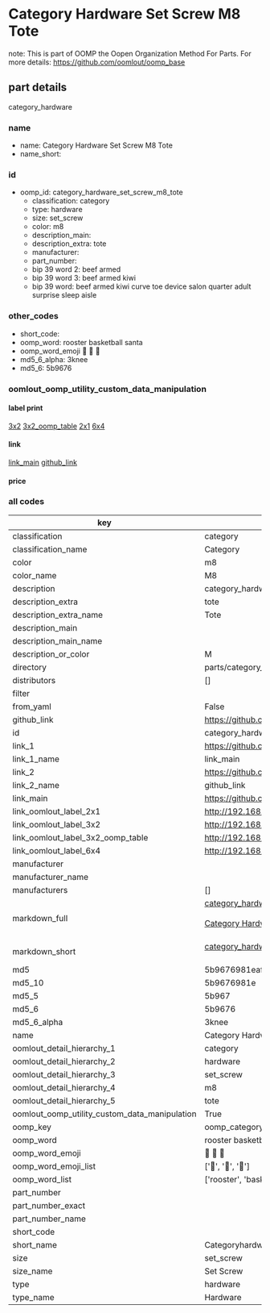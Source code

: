 # Category Hardware Set Screw M8 Tote  

note: This is part of OOMP the Oopen Organization Method For Parts. For more details: https://github.com/oomlout/oomp_base

##  part details



category_hardware

### name
* name: Category Hardware Set Screw M8 Tote
* name_short: 
### id
* oomp_id: category_hardware_set_screw_m8_tote
  * classification: category
  * type: hardware
  * size: set_screw
  * color: m8
  * description_main: 
  * description_extra: tote
  * manufacturer: 
  * part_number: 
  * bip 39 word 2: beef armed
  * bip 39 word 3: beef armed kiwi
  * bip 39 word: beef armed kiwi curve toe device salon quarter adult surprise sleep aisle

### other_codes
* short_code: 
* oomp_word: rooster basketball santa
* oomp_word_emoji :rooster: :basketball: :santa:
* md5_6_alpha: 3knee
* md5_6: 5b9676






### oomlout_oomp_utility_custom_data_manipulation
#### label print
[3x2](http://192.168.1.245:1112/?label=oomp%203knee)
[3x2_oomp_table](http://192.168.1.107:1112/?label=oomp%203knee)
[2x1](http://192.168.1.242:1112/?label=oomp%203knee)
[6x4](http://192.168.1.55:1112/?label=oomp%203knee)    

#### link

[link_main](https://github.com/oomlout/oomlout_oomp_current_version_messy/tree/main/parts/category_hardware_set_screw_m8_tote) [github_link](https://github.com/oomlout/oomlout_oomp_part_src/tree/main/parts/category_hardware_set_screw_m8_tote)                             

#### price







### all codes 
| key | value |  
| --- | --- |  
| classification | category |  
| classification_name | Category |  
| color | m8 |  
| color_name | M8 |  
| description | category_hardware |  
| description_extra | tote |  
| description_extra_name | Tote |  
| description_main |  |  
| description_main_name |  |  
| description_or_color | M  |  
| directory | parts/category_hardware_set_screw_m8_tote |  
| distributors | [] |  
| filter |  |  
| from_yaml | False |  
| github_link | https://github.com/oomlout/oomlout_oomp_part_src/tree/main/parts/category_hardware_set_screw_m8_tote |  
| id | category_hardware_set_screw_m8_tote |  
| link_1 | https://github.com/oomlout/oomlout_oomp_current_version_messy/tree/main/parts/category_hardware_set_screw_m8_tote |  
| link_1_name | link_main |  
| link_2 | https://github.com/oomlout/oomlout_oomp_part_src/tree/main/parts/category_hardware_set_screw_m8_tote |  
| link_2_name | github_link |  
| link_main | https://github.com/oomlout/oomlout_oomp_current_version_messy/tree/main/parts/category_hardware_set_screw_m8_tote |  
| link_oomlout_label_2x1 | http://192.168.1.242:1112/?label=oomp%203knee |  
| link_oomlout_label_3x2 | http://192.168.1.245:1112/?label=oomp%203knee |  
| link_oomlout_label_3x2_oomp_table | http://192.168.1.107:1112/?label=oomp%203knee |  
| link_oomlout_label_6x4 | http://192.168.1.55:1112/?label=oomp%203knee |  
| manufacturer |  |  
| manufacturer_name |  |  
| manufacturers | [] |  
| markdown_full | [category_hardware_set_screw_m8_tote](https://github.com/oomlout/oomlout_oomp_current_version_messy/tree/main/parts/category_hardware_set_screw_m8_tote)<br>[](https://github.com/oomlout/oomlout_oomp_current_version_messy/tree/main/parts/category_hardware_set_screw_m8_tote)<br>[Category Hardware Set Screw M8 Tote](https://github.com/oomlout/oomlout_oomp_current_version_messy/tree/main/parts/category_hardware_set_screw_m8_tote)<br><br> |  
| markdown_short | [category_hardware_set_screw_m8_tote](https://github.com/oomlout/oomlout_oomp_current_version_messy/tree/main/parts/category_hardware_set_screw_m8_tote)<br><br> |  
| md5 | 5b9676981eaf77d0f2f1c364f6c2f0a0 |  
| md5_10 | 5b9676981e |  
| md5_5 | 5b967 |  
| md5_6 | 5b9676 |  
| md5_6_alpha | 3knee |  
| name | Category Hardware Set Screw M8 Tote |  
| oomlout_detail_hierarchy_1 | category |  
| oomlout_detail_hierarchy_2 | hardware |  
| oomlout_detail_hierarchy_3 | set_screw |  
| oomlout_detail_hierarchy_4 | m8 |  
| oomlout_detail_hierarchy_5 | tote |  
| oomlout_oomp_utility_custom_data_manipulation | True |  
| oomp_key | oomp_category_hardware_set_screw_m8_tote |  
| oomp_word | rooster basketball santa |  
| oomp_word_emoji | :rooster: :basketball: :santa: |  
| oomp_word_emoji_list | [':rooster:', ':basketball:', ':santa:'] |  
| oomp_word_list | ['rooster', 'basketball', 'santa'] |  
| part_number |  |  
| part_number_exact |  |  
| part_number_name |  |  
| short_code |  |  
| short_name | Categoryhardware |  
| size | set_screw |  
| size_name | Set Screw |  
| type | hardware |  
| type_name | Hardware |  
